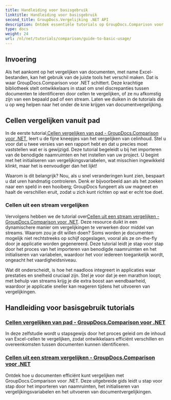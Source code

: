 ```yaml
---
title: Handleiding voor basisgebruik
linktitle: Handleiding voor basisgebruik
second_title: GroupDocs.Vergelijking .NET API
description: Ontdek essentiële tutorials op GroupDocs.Comparison voor .NET voor efficiënte documentvergelijking en ontwikkelingsinzichten. Leer hoe u eenvoudig Excel-cellen kunt vergelijken.
type: docs
weight: 24
url: /nl/net/tutorials/comparison/guide-to-basic-usage/
---
```

## Invoering

Als het aankomt op het vergelijken van documenten, met name Excel-bestanden, kan het gebruik van de juiste tools het verschil maken. Dat is waar GroupDocs.Comparison voor .NET schittert. Deze krachtige bibliotheek stelt ontwikkelaars in staat om snel discrepanties tussen documenten te identificeren door cellen te vergelijken, of ze nu afkomstig zijn van een bepaald pad of een stream. Laten we duiken in de tutorials die u op weg helpen naar het onder de knie krijgen van documentvergelijking.

## Cellen vergelijken vanuit pad

 In de eerste tutorial,[Cellen vergelijken van pad - GroupDocs.Comparison voor .NET](./comparing-cells-from-path/), leert u de fijne kneepjes van het vergelijken van celinhoud. Stel u voor dat u twee versies van een rapport hebt en dat u precies moet vaststellen wat er is gewijzigd. Deze tutorial begeleidt u bij het importeren van de benodigde naamruimten en het instellen van uw project. U begint met het initialiseren van vergelijkingsvariabelen, wat misschien ingewikkeld klinkt, maar het is eenvoudiger dan het lijkt!

Waarom is dit belangrijk? Nou, als u snel veranderingen kunt zien, bespaart u dat uren handmatig controleren. Denk er bijvoorbeeld aan als het zoeken naar een speld in een hooiberg; GroupDocs fungeert als uw magneet en haalt de verschillen eruit, zodat u zich kunt richten op wat er echt toe doet.

### Cellen uit een stream vergelijken

 Vervolgens hebben we de tutorial over[Cellen uit een stream vergelijken - GroupDocs.Comparison voor .NET](./comparing-cells-from-stream/). Deze resource duikt in een dynamischere manier om vergelijkingen te verwerken door middel van streams. Waarom zou je dit willen doen? Soms worden je documenten mogelijk niet rechtstreeks op schijf opgeslagen, vooral als ze on-the-fly door je applicatie worden gegenereerd. Deze tutorial leidt je stap voor stap door het proces van het importeren van benodigde naamruimten en het initialiseren van variabelen, waardoor het voor iedereen toegankelijk wordt, ongeacht het vaardigheidsniveau.

Wat dit onderscheidt, is hoe het naadloos integreert in applicaties waar prestaties en snelheid cruciaal zijn. Stel je voor dat je een marathon loopt; met behulp van streams krijg je die extra boost aan wendbaarheid, waardoor je applicatie sneller kan reageren tijdens het uitvoeren van vergelijkingen.

## Handleiding voor basisgebruik tutorials
### [Cellen vergelijken van pad - GroupDocs.Comparison voor .NET](./comparing-cells-from-path/)
In deze zelfstudie wordt u stapsgewijs door het proces geleid om de inhoud van Excel-cellen te vergelijken, zodat ontwikkelaars efficiënt verschillen en overeenkomsten tussen documenten kunnen identificeren.
### [Cellen uit een stream vergelijken - GroupDocs.Comparison voor .NET](./comparing-cells-from-stream/)
Ontdek hoe u documenten efficiënt kunt vergelijken met GroupDocs.Comparison voor .NET. Deze uitgebreide gids leidt u stap voor stap door het importeren van naamruimten, het initialiseren van vergelijkingsvariabelen en het uitvoeren van documentvergelijkingen.